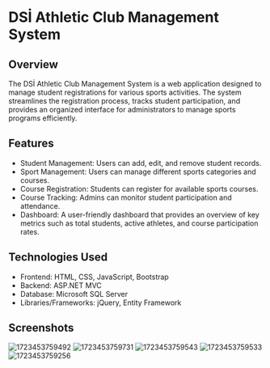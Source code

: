 #  DSİ Athletic Club Management System 
## Overview
The DSİ Athletic Club Management System is a web application designed to manage student registrations for various sports activities. The system streamlines the registration process, tracks student participation, and provides an organized interface for administrators to manage sports programs efficiently.

## Features
- Student Management: Users can add, edit, and remove student records.
- Sport Management: Users can manage different sports categories and courses.
- Course Registration: Students can register for available sports courses.
- Course Tracking: Admins can monitor student participation and attendance.
- Dashboard: A user-friendly dashboard that provides an overview of key metrics such as total students, active athletes, and course participation rates.

## Technologies Used
- Frontend: HTML, CSS, JavaScript, Bootstrap
- Backend: ASP.NET MVC
- Database: Microsoft SQL Server
- Libraries/Frameworks: jQuery, Entity Framework

## Screenshots
 ![1723453759492](https://github.com/user-attachments/assets/83c71637-2bd5-4a71-8d1e-3e1cfa751388)
![1723453759731](https://github.com/user-attachments/assets/97fc9490-4555-44fc-a8a7-ecb018469396)
![1723453759543](https://github.com/user-attachments/assets/a7191b0a-1fe5-4a65-86a8-85528d65e591)
![1723453759533](https://github.com/user-attachments/assets/be19a2e3-cc7b-4f88-a678-d5c064596b42)
![1723453759256](https://github.com/user-attachments/assets/b50f92f1-84ea-4023-92f3-8faddd9f7c98)
